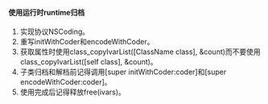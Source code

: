 #### 使用运行时runtime归档
1. 实现协议NSCoding。
2. 重写initWithCoder和encodeWithCoder。
3. 获取属性时使用class_copyIvarList([ClassName class], &count)而不要使用class_copyIvarList([self class], &count)。
4. 子类归档和解档前记得调用[super initWithCoder:coder]和[super encodeWithCoder:coder]。
5. 使用完成后记得释放free(ivars)。

